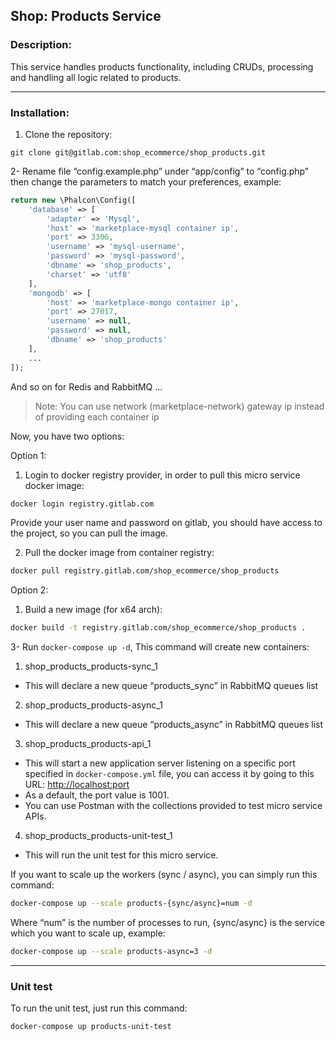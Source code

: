 Shop: Products Service
--
### Description:
This service handles products functionality, including CRUDs, processing and handling all logic related to products.

---

### Installation:

1. Clone the repository:
```shell script
git clone git@gitlab.com:shop_ecommerce/shop_products.git
```

2- Rename file “config.example.php” under “app/config” to “config.php” then change the parameters to match your preferences, example:
```php
return new \Phalcon\Config([
    'database' => [
        'adapter' => 'Mysql',
        'host' => 'marketplace-mysql container ip',
        'port' => 3306,
        'username' => 'mysql-username',
        'password' => 'mysql-password',
        'dbname' => 'shop_products',
        'charset' => 'utf8'
    ],
    'mongodb' => [
        'host' => 'marketplace-mongo container ip',
        'port' => 27017,
        'username' => null,
        'password' => null,
        'dbname' => 'shop_products'
    ],
    ...
]);
```
And so on for Redis and RabbitMQ ...
>Note: You can use network (marketplace-network) gateway ip instead of providing each container ip

Now, you have two options:

Option 1:
1. Login to docker registry provider, in order to pull this micro service docker image:
```bash
docker login registry.gitlab.com
```
Provide your user name and password on gitlab, you should have access to the project, so you can pull the image.

2. Pull the docker image from container registry:
```bash
docker pull registry.gitlab.com/shop_ecommerce/shop_products
```

Option 2:
1. Build a new image (for x64 arch):
```bash
docker build -t registry.gitlab.com/shop_ecommerce/shop_products .
```

3- Run `docker-compose up -d`, This command will create new containers:

1. shop_products_products-sync_1
- This will declare a new queue “products_sync” in RabbitMQ queues list
2. shop_products_products-async_1
- This will declare a new queue “products_async” in RabbitMQ queues list
3. shop_products_products-api_1
- This will start a new application server listening on a specific port specified in `docker-compose.yml` file, you can access it by going to this URL: [http://localhost:port](http://localhost:1001)
- As a default, the port value is 1001.
- You can use Postman with the collections provided to test micro service APIs.
4. shop_products_products-unit-test_1
- This will run the unit test for this micro service.


If you want to scale up the workers (sync / async), you can simply run this command:
```bash
docker-compose up --scale products-{sync/async}=num -d
```

Where “num” is the number of processes to run, {sync/async} is the service which you want to scale up, example:
```bash
docker-compose up --scale products-async=3 -d
```

---
### Unit test
To run the unit test, just run this command:
```bash
docker-compose up products-unit-test
```
